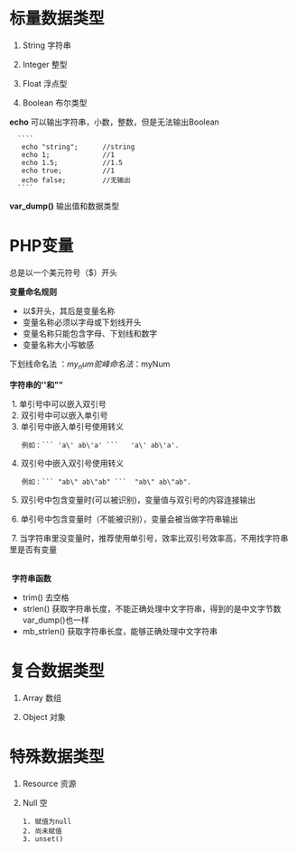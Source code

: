标量数据类型
=====

  1. String 字符串 

  2. Integer 整型   

  3. Float 浮点型   

  4. Boolean 布尔类型     
  
  
 **echo** 可以输出字符串，小数，整数，但是无法输出Boolean 
  
      ````
       echo "string";      //string      
       echo 1;             //1     
       echo 1.5;           //1.5   
       echo true;          //1   
       echo false;         //无输出   
      ````
      
  **var_dump()** 输出值和数据类型
  
 PHP变量
=====

  总是以一个美元符号（$）开头
  
  **变量命名规则** 
  
  * 以$开头，其后是变量名称    
  * 变量名称必须以字母或下划线开头   
  * 变量名称只能包含字母、下划线和数字   
  * 变量名称大小写敏感      
     
 下划线命名法  ：$my_num       
 驼峰命名法 ：$myNum  
  
  
  **字符串的''和""** 
  
  1. 单引号中可以嵌入双引号     
  2. 双引号中可以嵌入单引号      
  3. 单引号中嵌入单引号使用转义 
  
       例如：``` 'a\' ab\'a' ```   'a\' ab\'a'.   
       
  4. 双引号中嵌入双引号使用转义
  
       例如：``` "ab\" ab\"ab" ```  "ab\" ab\"ab".         
  5. 双引号中包含变量时(可以被识别)，变量值与双引号的内容连接输出
  
  6. 单引号中包含变量时（不能被识别），变量会被当做字符串输出 
  
  7. 当字符串里没变量时，推荐使用单引号，效率比双引号效率高，不用找字符串里是否有变量    
  
  
  **字符串函数**
  
   * trim() 去空格
   * strlen() 获取字符串长度，不能正确处理中文字符串，得到的是中文字节数   var_dump()也一样
   * mb_strlen() 获取字符串长度，能够正确处理中文字符串
   
   
复合数据类型
=====

  1. Array 数组  
  
  2. Object 对象  
  
特殊数据类型
=====

  1. Resource 资源  
  
  2. Null 空  
    
         1. 赋值为null    
         2. 尚未赋值     
         3. unset()  


  
  

  
  
  
